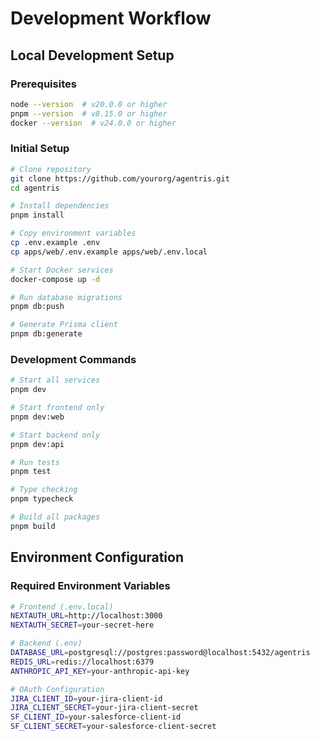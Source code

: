 # Development Workflow

## Local Development Setup

### Prerequisites

```bash
node --version  # v20.0.0 or higher
pnpm --version  # v8.15.0 or higher
docker --version  # v24.0.0 or higher
```

### Initial Setup

```bash
# Clone repository
git clone https://github.com/yourorg/agentris.git
cd agentris

# Install dependencies
pnpm install

# Copy environment variables
cp .env.example .env
cp apps/web/.env.example apps/web/.env.local

# Start Docker services
docker-compose up -d

# Run database migrations
pnpm db:push

# Generate Prisma client
pnpm db:generate
```

### Development Commands

```bash
# Start all services
pnpm dev

# Start frontend only
pnpm dev:web

# Start backend only
pnpm dev:api

# Run tests
pnpm test

# Type checking
pnpm typecheck

# Build all packages
pnpm build
```

## Environment Configuration

### Required Environment Variables

```bash
# Frontend (.env.local)
NEXTAUTH_URL=http://localhost:3000
NEXTAUTH_SECRET=your-secret-here

# Backend (.env)
DATABASE_URL=postgresql://postgres:password@localhost:5432/agentris
REDIS_URL=redis://localhost:6379
ANTHROPIC_API_KEY=your-anthropic-api-key

# OAuth Configuration
JIRA_CLIENT_ID=your-jira-client-id
JIRA_CLIENT_SECRET=your-jira-client-secret
SF_CLIENT_ID=your-salesforce-client-id
SF_CLIENT_SECRET=your-salesforce-client-secret
```
